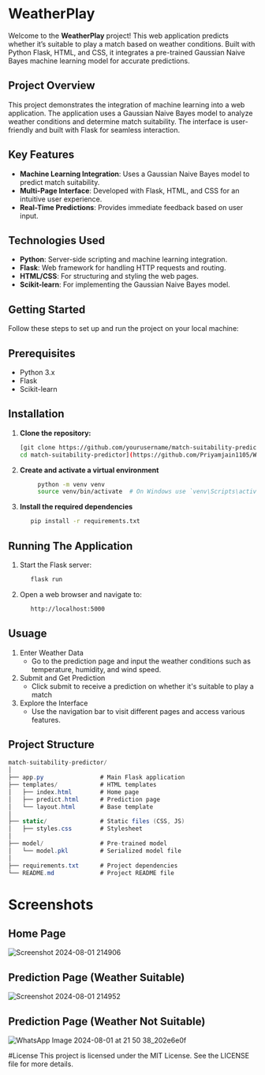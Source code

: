 # WeatherPlay

Welcome to the **WeatherPlay** project! This web application predicts whether it’s suitable to play a match based on weather conditions. Built with Python Flask, HTML, and CSS, it integrates a pre-trained Gaussian Naive Bayes machine learning model for accurate predictions.

## Project Overview

This project demonstrates the integration of machine learning into a web application. The application uses a Gaussian Naive Bayes model to analyze weather conditions and determine match suitability. The interface is user-friendly and built with Flask for seamless interaction.

## Key Features

- **Machine Learning Integration**: Uses a Gaussian Naive Bayes model to predict match suitability.
- **Multi-Page Interface**: Developed with Flask, HTML, and CSS for an intuitive user experience.
- **Real-Time Predictions**: Provides immediate feedback based on user input.

## Technologies Used

- **Python**: Server-side scripting and machine learning integration.
- **Flask**: Web framework for handling HTTP requests and routing.
- **HTML/CSS**: For structuring and styling the web pages.
- **Scikit-learn**: For implementing the Gaussian Naive Bayes model.

## Getting Started

Follow these steps to set up and run the project on your local machine:

## Prerequisites

- Python 3.x
- Flask
- Scikit-learn

## Installation

1. **Clone the repository:**

   ```bash
   [git clone https://github.com/yourusername/match-suitability-predictor.git
   cd match-suitability-predictor](https://github.com/Priyamjain1105/WeatherPlay.git)
   ```
2. **Create and activate a virtual environment**
   ```bash
        python -m venv venv
        source venv/bin/activate  # On Windows use `venv\Scripts\activate`
   ```
3. **Install the required dependencies**
   ```bash
      pip install -r requirements.txt
   ```
## Running The Application
1. Start the Flask server:
   ```bash
      flask run
   ```
2. Open a web browser and navigate to:
   ```bash
      http://localhost:5000
   ```
## Usuage
1. Enter Weather Data
   - Go to the prediction page and input the weather conditions such as temperature, 
     humidity, and wind speed.
2. Submit and Get Prediction
   - Click submit to receive a prediction on whether it's suitable to play a match
3. Explore the Interface
   - Use the navigation bar to visit different pages and access various features.

## Project Structure
```csharp
match-suitability-predictor/
│
├── app.py                # Main Flask application
├── templates/            # HTML templates
│   ├── index.html        # Home page
│   ├── predict.html      # Prediction page
│   └── layout.html       # Base template
│
├── static/               # Static files (CSS, JS)
│   ├── styles.css        # Stylesheet
│
├── model/                # Pre-trained model
│   └── model.pkl         # Serialized model file
│
├── requirements.txt      # Project dependencies
└── README.md             # Project README file

```

# Screenshots
## Home Page
![Screenshot 2024-08-01 214906](https://github.com/user-attachments/assets/aab879cd-af06-4497-b08d-ae70cac49ba9)
## Prediction Page (Weather Suitable)
![Screenshot 2024-08-01 214952](https://github.com/user-attachments/assets/f30b1b13-8d4c-4595-ae39-78e0366669b5)
## Prediction Page (Weather Not Suitable)
![WhatsApp Image 2024-08-01 at 21 50 38_202e6e0f](https://github.com/user-attachments/assets/d4f74ea4-0cff-48f5-8402-3f8c19c7a195)

#License
This project is licensed under the MIT License. See the <a>LICENSE</a> file for more details.

